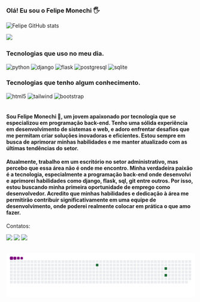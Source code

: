 ### Olá! Eu sou o Felipe Monechi 🖐️


![Felipe GitHub stats](https://github-readme-stats.vercel.app/api?username=FelipeMonechi&show_icons=true&theme=dracula)

<div>
    <img src='https://github-readme-stats.vercel.app/api/top-langs/?username=FelipeMonechi&theme=blue-green'>
</div>

### Tecnologias que uso no meu dia.

<div>
    <img align="center" alt="python" src="https://img.shields.io/badge/Python-3776AB?style=for-the-badge&logo=python&logoColor=white"/>
    <img align="center" alt="django" src="https://img.shields.io/badge/Django-092E20?style=for-the-badge&logo=django&logoColor=white"/>
    <img align="center" alt="flask" src="https://img.shields.io/badge/Flask-000000?style=for-the-badge&logo=flask&logoColor=white"/>
    <img align="center" alt="postgresql" src="https://img.shields.io/badge/PostgreSQL-316192?style=for-the-badge&logo=postgresql&logoColor=white"/>
    <img align="center" alt="sqlite" src="https://img.shields.io/badge/SQLite-07405E?style=for-the-badge&logo=sqlite&logoColor=white"/>
</div>

### Tecnologias que tenho algum conhecimento.

<div>
    <img align="center" alt="html5" src="https://img.shields.io/badge/HTML5-E34F26?style=for-the-badge&logo=html5&logoColor=white"/>
    <img align="center" alt="tailwind" src="https://img.shields.io/badge/Tailwind_CSS-38B2AC?style=for-the-badge&logo=tailwind-css&logoColor=white"/>
    <img align="center" alt="bootstrap" src="https://img.shields.io/badge/Bootstrap-563D7C?style=for-the-badge&logo=bootstrap&logoColor=white"/>
</div>
<br>

#### Sou Felipe Monechi 👋, um  jovem apaixonado por tecnologia que se especializou em programação back-end. Tenho uma sólida experiência em desenvolvimento de sistemas e web, e adoro enfrentar desafios que me permitam criar soluções inovadoras e eficientes. Estou sempre em busca de aprimorar minhas habilidades e me manter atualizado com as últimas tendências do setor.
#### Atualmente, trabalho em um escritório no setor administrativo, mas percebo que essa área não é onde me encontro. Minha verdadeira paixão é a tecnologia, especialmente a programação back-end onde desenvolvi e aprimorei habilidades como django, flask, sql, git entre outros. Por isso, estou buscando minha primeira oportunidade de emprego como desenvolvedor. Acredito que minhas habilidades e dedicação à área me permitirão contribuir significativamente em uma equipe de desenvolvimento, onde poderei realmente colocar em prática o que amo fazer.

Contatos:<br>
<div>
    <a href='https://www.linkedin.com/in/felipe-monechi-6069b6251/'><img src='https://img.shields.io/badge/LinkedIn-0077B5?style=for-the-badge&logo=linkedin&logoColor=white'></a>
    <a href='mailto:lipe.monechi@gmail.com'><img src='https://img.shields.io/badge/Gmail-D14836?style=for-the-badge&logo=gmail&logoColor=white'></a>
    <a href='mailto:felipe.monechi@hotmail.com'><img src='https://img.shields.io/badge/Microsoft_Outlook-0078D4?style=for-the-badge&logo=microsoft-outlook&logoColor=white'></a>
</div>
<br>

![snake gif](https://github.com/FelipeMonechi/FelipeMonechi/blob/output/github-contribution-grid-snake.gif)
